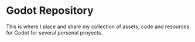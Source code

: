 # Godot Repository
 This is where I place and share my collection of assets, code and resources for Godot for several personal proyects.

